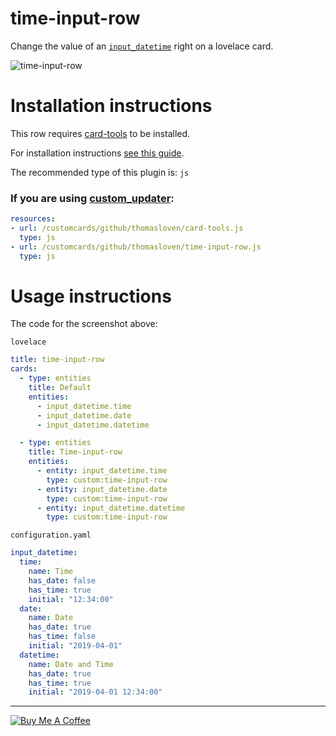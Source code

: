 time-input-row
==============

Change the value of an  [`input_datetime`](https://www.home-assistant.io/components/input_datetime/) right on a lovelace card.

![time-input-row](https://user-images.githubusercontent.com/1299821/56157264-59b5f500-5fbf-11e9-8ed8-2afcca4a3341.png)


# Installation instructions

This row requires [card-tools](https://github.com/thomasloven/lovelace-card-tools) to be installed.

For installation instructions [see this guide](https://github.com/thomasloven/hass-config/wiki/Lovelace-Plugins).

The recommended type of this plugin is: `js`

### If you are using [custom\_updater](https://github.com/custom-components/custom_updater):
```yaml
resources:
- url: /customcards/github/thomasloven/card-tools.js
  type: js
- url: /customcards/github/thomasloven/time-input-row.js
  type: js
```

# Usage instructions

The code for the screenshot above:

`lovelace`
```yaml
title: time-input-row
cards:
  - type: entities
    title: Default
    entities:
      - input_datetime.time
      - input_datetime.date
      - input_datetime.datetime

  - type: entities
    title: Time-input-row
    entities:
      - entity: input_datetime.time
        type: custom:time-input-row
      - entity: input_datetime.date
        type: custom:time-input-row
      - entity: input_datetime.datetime
        type: custom:time-input-row
```

`configuration.yaml`
```yaml
input_datetime:
  time:
    name: Time
    has_date: false
    has_time: true
    initial: "12:34:00"
  date:
    name: Date
    has_date: true
    has_time: false
    initial: "2019-04-01"
  datetime:
    name: Date and Time
    has_date: true
    has_time: true
    initial: "2019-04-01 12:34:00"
```


---
<a href="https://www.buymeacoffee.com/uqD6KHCdJ" target="_blank"><img src="https://www.buymeacoffee.com/assets/img/custom_images/white_img.png" alt="Buy Me A Coffee" style="height: auto !important;width: auto !important;" ></a>
